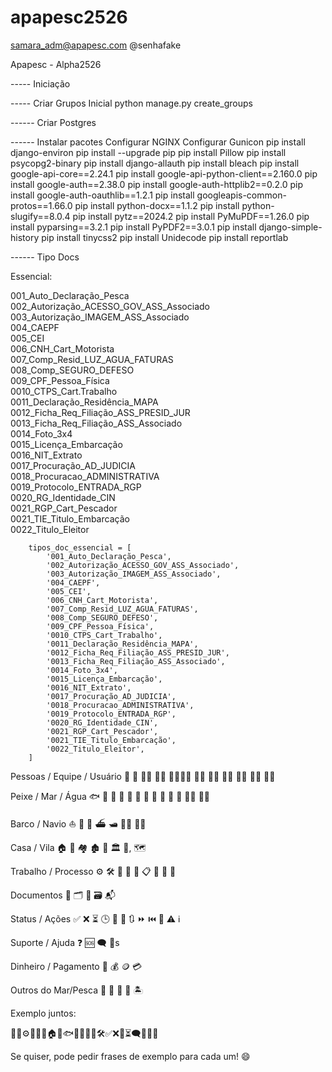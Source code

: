# apapesc2526

samara_adm@apapesc.com
@senhafake

Apapesc - Alpha2526

----- Iniciação

----- Criar Grupos Inicial
python manage.py create_groups


------ Criar Postgres


------ Instalar pacotes
Configurar NGINX
Configurar Gunicon
pip install django-environ
pip install --upgrade pip
pip install Pillow
pip install psycopg2-binary
pip install django-allauth
pip install bleach
pip install google-api-core==2.24.1
pip install google-api-python-client==2.160.0
pip install google-auth==2.38.0
pip install google-auth-httplib2==0.2.0
pip install google-auth-oauthlib==1.2.1
pip install googleapis-common-protos==1.66.0
pip install python-docx==1.1.2
pip install python-slugify==8.0.4
pip install pytz==2024.2
pip install PyMuPDF==1.26.0
pip install pyparsing==3.2.1
pip install PyPDF2==3.0.1
pip install django-simple-history
pip install tinycss2
pip install Unidecode
pip install reportlab

------ Tipo Docs

Essencial:

001_Auto_Declaração_Pesca  
002_Autorização_ACESSO_GOV_ASS_Associado  
003_Autorização_IMAGEM_ASS_Associado   
004_CAEPF  
005_CEI  
006_CNH_Cart_Motorista  
007_Comp_Resid_LUZ_AGUA_FATURAS  
008_Comp_SEGURO_DEFESO  
009_CPF_Pessoa_Física  
0010_CTPS_Cart.Trabalho  
0011_Declaração_Residência_MAPA  
0012_Ficha_Req_Filiação_ASS_PRESID_JUR  
0013_Ficha_Req_Filiação_ASS_Associado  
0014_Foto_3x4  
0015_Licença_Embarcação  
0016_NIT_Extrato  
0017_Procuração_AD_JUDICIA  
0018_Procuracao_ADMINISTRATIVA  
0019_Protocolo_ENTRADA_RGP  
0020_RG_Identidade_CIN  
0021_RGP_Cart_Pescador  
0021_TIE_Titulo_Embarcação  
0022_Titulo_Eleitor


        tipos_doc_essencial = [
            '001_Auto_Declaração_Pesca', 
            '002_Autorização_ACESSO_GOV_ASS_Associado',  
            '003_Autorização_IMAGEM_ASS_Associado',   
            '004_CAEPF',  
            '005_CEI',  
            '006_CNH_Cart_Motorista',  
            '007_Comp_Resid_LUZ_AGUA_FATURAS',  
            '008_Comp_SEGURO_DEFESO',  
            '009_CPF_Pessoa_Física',  
            '0010_CTPS_Cart_Trabalho', 
            '0011_Declaração_Residência_MAPA',  
            '0012_Ficha_Req_Filiação_ASS_PRESID_JUR', 
            '0013_Ficha_Req_Filiação_ASS_Associado',  
            '0014_Foto_3x4', 
            '0015_Licença_Embarcação',  
            '0016_NIT_Extrato',  
            '0017_Procuração_AD_JUDICIA',  
            '0018_Procuracao_ADMINISTRATIVA',  
            '0019_Protocolo_ENTRADA_RGP',  
            '0020_RG_Identidade_CIN',
            '0021_RGP_Cart_Pescador',
            '0021_TIE_Titulo_Embarcação',
            '0022_Titulo_Eleitor',
        ]


Pessoas / Equipe / Usuário
👤 👥 🧑‍💼 🧑‍💻 👨‍👩‍👧‍👦 🙋‍♂️ 🙋‍♀️ 👨‍💻 👩‍💻 👨‍🔧 👩‍🔧

Peixe / Mar / Água
🐟 🐠 🦈 🐡 🦑 🦐 🦞 🐬 🐳 🐋 🌊 🚣‍♂️ 🚣‍♀️

Barco / Navio
⛵ 🚤 🚢 ⛴️ 🛥️ 🚣‍♂️ 🚣‍♀️

Casa / Vila
🏠 🏡 🏘️ 🏚️ 🏢 🏛️ 🌆, 🗺️

Trabalho / Processo
⚙️ 🛠️ 🔧 🔨 🧰 📋 📝 📂 📑

Documentos
📄 🗂️ 📑 🗃️ 📬

Status / Ações
✅ ❌ ⏳ 🕒 🔄 🔁 🔃 ⏩ ⏮️ 🛑 ⚠️ ℹ️

Suporte / Ajuda
❓ 🆘 🗨️ 💬s

Dinheiro / Pagamento
💸 💰 🪙 💳

Outros do Mar/Pesca
🦀 🐚 🪸 🌅 🏝️

Exemplo juntos:

👤👥⚙️🔁⛵🚢🏠🌊🐟🦑🦐🏡📄🛠️✅❌🔄⏳🗨️💸🦀🌅

Se quiser, pode pedir frases de exemplo para cada um! 😄        